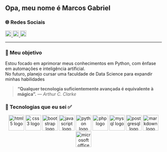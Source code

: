 ## Opa, meu nome é Marcos Gabriel 

### 🌐 Redes Sociais
<p align="left">
  <a href="https://www.instagram.com/marcos_gabriel_d.f/">
    <img src="https://img.shields.io/badge/Instagram-%23E4405F.svg?style=flat-square&logo=instagram&logoColor=white" height="20"/>
  </a>
  <a href="https://www.facebook.com/profile.php?id=100075214742550">
    <img src="https://img.shields.io/badge/Facebook-%231877F2.svg?style=flat-square&logo=facebook&logoColor=white" height="20"/>
  </a>
  <a href="https://www.linkedin.com/in/marcos-gabriel-34ba07295/">
    <img src="https://img.shields.io/badge/LinkedIn-%230077B5.svg?style=flat-square&logo=linkedin&logoColor=white" height="20"/>
  </a>
</p>

---

### 🎯 Meu objetivo

Estou focado em aprimorar meus conhecimentos em Python, com ênfase em automações e inteligência artificial.  
No futuro, planejo cursar uma faculdade de Data Science para expandir minhas habilidades

> **“Qualquer tecnologia suficientemente avançada é equivalente à mágica”.**  _— Arthur C. Clarke_

### 🚀 Tecnologias que eu sei ✅

<div align="center">
  <img src="https://cdn.jsdelivr.net/gh/devicons/devicon/icons/html5/html5-original.svg" height="50" alt="html5 logo"/>
  <img src="https://cdn.jsdelivr.net/gh/devicons/devicon/icons/css3/css3-original.svg" height="50" alt="css3 logo"/>
  <img src="https://cdn.jsdelivr.net/gh/devicons/devicon/icons/bootstrap/bootstrap-original.svg" height="50" alt="bootstrap logo"/>
  <img src="https://cdn.jsdelivr.net/gh/devicons/devicon/icons/javascript/javascript-original.svg" height="50" alt="javascript logo"/>
  <img src="https://cdn.jsdelivr.net/gh/devicons/devicon/icons/python/python-original.svg" height="50" alt="python logo"/>
  <img src="https://cdn.jsdelivr.net/gh/devicons/devicon/icons/php/php-original.svg" height="50" alt="php logo"/>
  <img src="https://cdn.jsdelivr.net/gh/devicons/devicon/icons/mysql/mysql-original.svg" height="50" alt="mysql logo"/>
  <img src="https://cdn.jsdelivr.net/gh/devicons/devicon/icons/postgresql/postgresql-original.svg" height="50" alt="postgresql logo"/>
  <img src="https://cdn.jsdelivr.net/gh/devicons/devicon/icons/markdown/markdown-original.svg" height="50" alt="markdown logo"/>
  <img src="https://cdn.jsdelivr.net/gh/devicons/devicon/icons/microsoftsqlserver/microsoftsqlserver-plain.svg" height="50" alt="microsoft office logo"/>
</div>
